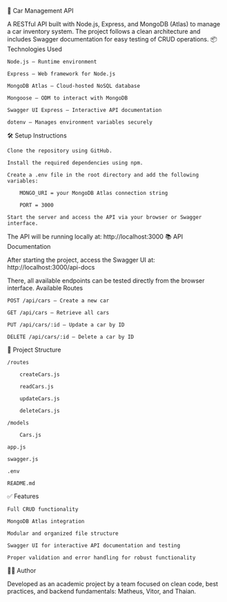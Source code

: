 🚗 Car Management API

A RESTful API built with Node.js, Express, and MongoDB (Atlas) to manage a car inventory system.
The project follows a clean architecture and includes Swagger documentation for easy testing of CRUD operations.
📦 Technologies Used

    Node.js – Runtime environment

    Express – Web framework for Node.js

    MongoDB Atlas – Cloud-hosted NoSQL database

    Mongoose – ODM to interact with MongoDB

    Swagger UI Express – Interactive API documentation

    dotenv – Manages environment variables securely

🛠 Setup Instructions

    Clone the repository using GitHub.

    Install the required dependencies using npm.

    Create a .env file in the root directory and add the following variables:

        MONGO_URI = your MongoDB Atlas connection string

        PORT = 3000

    Start the server and access the API via your browser or Swagger interface.

The API will be running locally at: http://localhost:3000
📚 API Documentation

After starting the project, access the Swagger UI at:
http://localhost:3000/api-docs

There, all available endpoints can be tested directly from the browser interface.
Available Routes

    POST /api/cars – Create a new car

    GET /api/cars – Retrieve all cars

    PUT /api/cars/:id – Update a car by ID

    DELETE /api/cars/:id – Delete a car by ID

📁 Project Structure

    /routes

        createCars.js

        readCars.js

        updateCars.js

        deleteCars.js

    /models

        Cars.js

    app.js

    swagger.js

    .env

    README.md

✅ Features

    Full CRUD functionality

    MongoDB Atlas integration

    Modular and organized file structure

    Swagger UI for interactive API documentation and testing

    Proper validation and error handling for robust functionality

👨‍💻 Author

Developed as an academic project by a team focused on clean code, best practices, and backend fundamentals: Matheus, Vitor, and Thaian.
